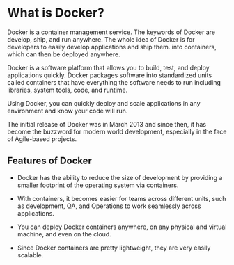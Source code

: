 # What is Docker?

Docker is a container management service. The keywords of Docker are develop, ship, and run
anywhere. The whole idea of Docker is for developers to easily develop applications and ship them.
into containers, which can then be deployed anywhere.

Docker is a software platform that allows you to build, test, and deploy applications quickly.
Docker packages software into standardized units called containers that have everything the
software needs to run including libraries, system tools, code, and runtime.

Using Docker, you can quickly deploy and scale applications in any environment and
know your code will run.

The initial release of Docker was in March 2013 and since then, it has become the buzzword for
modern world development, especially in the face of Agile-based projects.

## Features of Docker

- Docker has the ability to reduce the size of development by providing a smaller footprint of the operating system via containers.

- With containers, it becomes easier for teams across different units, such as development, QA, and Operations to work seamlessly across applications.

- You can deploy Docker containers anywhere, on any physical and virtual machine, and even on the cloud.

- Since Docker containers are pretty lightweight, they are very easily scalable.